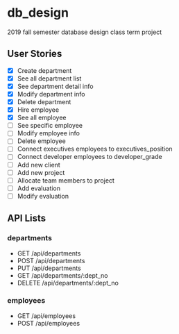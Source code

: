 # db_design

2019 fall semester database design class term project

## User Stories

- [x] Create department
- [x] See all department list
- [x] See department detail info
- [x] Modify department info
- [x] Delete department
- [x] Hire employee
- [x] See all employee
- [ ] See specific employee
- [ ] Modify employee info
- [ ] Delete employee
- [ ] Connect executives employees to executives_position
- [ ] Connect developer employees to developer_grade
- [ ] Add new client
- [ ] Add new project
- [ ] Allocate team members to project
- [ ] Add evaluation
- [ ] Modify evaluation

## API Lists

### departments

- GET /api/departments
- POST /api/departments
- PUT /api/departments
- GET /api/departments/:dept_no
- DELETE /api/departments/:dept_no

### employees

- GET /api/employees
- POST /api/employees

